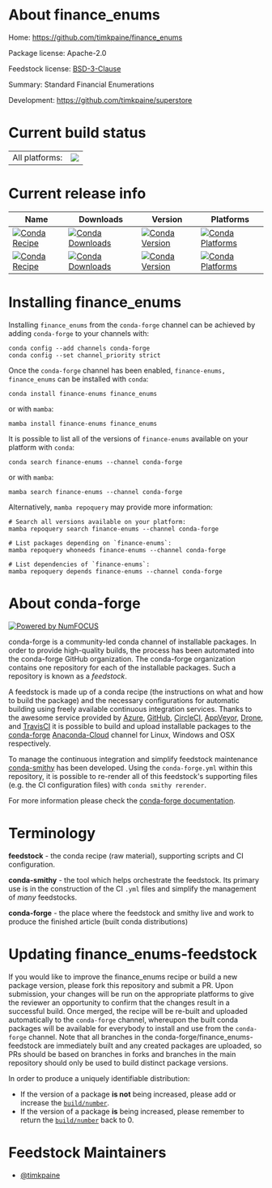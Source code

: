About finance_enums
===================

Home: https://github.com/timkpaine/finance_enums

Package license: Apache-2.0

Feedstock license: [BSD-3-Clause](https://github.com/conda-forge/finance_enums-feedstock/blob/main/LICENSE.txt)

Summary: Standard Financial Enumerations

Development: https://github.com/timkpaine/superstore

Current build status
====================


<table><tr><td>All platforms:</td>
    <td>
      <a href="https://dev.azure.com/conda-forge/feedstock-builds/_build/latest?definitionId=16334&branchName=main">
        <img src="https://dev.azure.com/conda-forge/feedstock-builds/_apis/build/status/finance_enums-feedstock?branchName=main">
      </a>
    </td>
  </tr>
</table>

Current release info
====================

| Name | Downloads | Version | Platforms |
| --- | --- | --- | --- |
| [![Conda Recipe](https://img.shields.io/badge/recipe-finance--enums-green.svg)](https://anaconda.org/conda-forge/finance-enums) | [![Conda Downloads](https://img.shields.io/conda/dn/conda-forge/finance-enums.svg)](https://anaconda.org/conda-forge/finance-enums) | [![Conda Version](https://img.shields.io/conda/vn/conda-forge/finance-enums.svg)](https://anaconda.org/conda-forge/finance-enums) | [![Conda Platforms](https://img.shields.io/conda/pn/conda-forge/finance-enums.svg)](https://anaconda.org/conda-forge/finance-enums) |
| [![Conda Recipe](https://img.shields.io/badge/recipe-finance_enums-green.svg)](https://anaconda.org/conda-forge/finance_enums) | [![Conda Downloads](https://img.shields.io/conda/dn/conda-forge/finance_enums.svg)](https://anaconda.org/conda-forge/finance_enums) | [![Conda Version](https://img.shields.io/conda/vn/conda-forge/finance_enums.svg)](https://anaconda.org/conda-forge/finance_enums) | [![Conda Platforms](https://img.shields.io/conda/pn/conda-forge/finance_enums.svg)](https://anaconda.org/conda-forge/finance_enums) |

Installing finance_enums
========================

Installing `finance_enums` from the `conda-forge` channel can be achieved by adding `conda-forge` to your channels with:

```
conda config --add channels conda-forge
conda config --set channel_priority strict
```

Once the `conda-forge` channel has been enabled, `finance-enums, finance_enums` can be installed with `conda`:

```
conda install finance-enums finance_enums
```

or with `mamba`:

```
mamba install finance-enums finance_enums
```

It is possible to list all of the versions of `finance-enums` available on your platform with `conda`:

```
conda search finance-enums --channel conda-forge
```

or with `mamba`:

```
mamba search finance-enums --channel conda-forge
```

Alternatively, `mamba repoquery` may provide more information:

```
# Search all versions available on your platform:
mamba repoquery search finance-enums --channel conda-forge

# List packages depending on `finance-enums`:
mamba repoquery whoneeds finance-enums --channel conda-forge

# List dependencies of `finance-enums`:
mamba repoquery depends finance-enums --channel conda-forge
```


About conda-forge
=================

[![Powered by
NumFOCUS](https://img.shields.io/badge/powered%20by-NumFOCUS-orange.svg?style=flat&colorA=E1523D&colorB=007D8A)](https://numfocus.org)

conda-forge is a community-led conda channel of installable packages.
In order to provide high-quality builds, the process has been automated into the
conda-forge GitHub organization. The conda-forge organization contains one repository
for each of the installable packages. Such a repository is known as a *feedstock*.

A feedstock is made up of a conda recipe (the instructions on what and how to build
the package) and the necessary configurations for automatic building using freely
available continuous integration services. Thanks to the awesome service provided by
[Azure](https://azure.microsoft.com/en-us/services/devops/), [GitHub](https://github.com/),
[CircleCI](https://circleci.com/), [AppVeyor](https://www.appveyor.com/),
[Drone](https://cloud.drone.io/welcome), and [TravisCI](https://travis-ci.com/)
it is possible to build and upload installable packages to the
[conda-forge](https://anaconda.org/conda-forge) [Anaconda-Cloud](https://anaconda.org/)
channel for Linux, Windows and OSX respectively.

To manage the continuous integration and simplify feedstock maintenance
[conda-smithy](https://github.com/conda-forge/conda-smithy) has been developed.
Using the ``conda-forge.yml`` within this repository, it is possible to re-render all of
this feedstock's supporting files (e.g. the CI configuration files) with ``conda smithy rerender``.

For more information please check the [conda-forge documentation](https://conda-forge.org/docs/).

Terminology
===========

**feedstock** - the conda recipe (raw material), supporting scripts and CI configuration.

**conda-smithy** - the tool which helps orchestrate the feedstock.
                   Its primary use is in the construction of the CI ``.yml`` files
                   and simplify the management of *many* feedstocks.

**conda-forge** - the place where the feedstock and smithy live and work to
                  produce the finished article (built conda distributions)


Updating finance_enums-feedstock
================================

If you would like to improve the finance_enums recipe or build a new
package version, please fork this repository and submit a PR. Upon submission,
your changes will be run on the appropriate platforms to give the reviewer an
opportunity to confirm that the changes result in a successful build. Once
merged, the recipe will be re-built and uploaded automatically to the
`conda-forge` channel, whereupon the built conda packages will be available for
everybody to install and use from the `conda-forge` channel.
Note that all branches in the conda-forge/finance_enums-feedstock are
immediately built and any created packages are uploaded, so PRs should be based
on branches in forks and branches in the main repository should only be used to
build distinct package versions.

In order to produce a uniquely identifiable distribution:
 * If the version of a package **is not** being increased, please add or increase
   the [``build/number``](https://docs.conda.io/projects/conda-build/en/latest/resources/define-metadata.html#build-number-and-string).
 * If the version of a package **is** being increased, please remember to return
   the [``build/number``](https://docs.conda.io/projects/conda-build/en/latest/resources/define-metadata.html#build-number-and-string)
   back to 0.

Feedstock Maintainers
=====================

* [@timkpaine](https://github.com/timkpaine/)


<!-- dummy commit to enable rerendering -->

